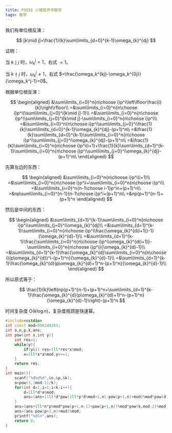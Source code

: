 ```yaml
---
title: P5591 小猪佩奇学数学
tags: 数学
---
```


我们有单位根反演：


$$
[k\mid j]=\frac{1}{k}\sum\limits_{d=0}^{k-1}\omega_{k}^{dj}
$$


证明：

当 $k\mid j$ 时，$\omega_k^j=1$，右式 $=1$。

当 $k\nmid j$ 时，$\omega_k^j\neq 1$，右式 $=\frac{\omega_k^{kj}-\omega_k^{0j}}{\omega_k^j-1}=0$。

根据单位根反演：


$$
\begin{aligned}
&\sum\limits_{i=0}^n{n\choose i}p^i\left\lfloor\frac{i}{k}\right\rfloor\\
=&\sum\limits_{i=0}^n{n\choose i}p^i(\sum\limits_{j=0}^i[k\mid j]-1)\\
=&\sum\limits_{i=0}^n{n\choose i}p^i\sum\limits_{j=0}^i[k\mid j]-\sum\limits_{i=0}^n{n\choose i}p^i\\
=&\sum\limits_{i=0}^n{n\choose i}p^i\sum\limits_{j=0}^i\frac{1}{k}\sum\limits_{d=0}^{k-1}\omega_{k}^{dj}-(p+1)^n\\
=&\frac{1}{k}\sum\limits_{d=0}^{k-1}\sum\limits_{i=0}^n{n\choose i}p^i\sum\limits_{j=0}^i\omega_{k}^{dj}-(p+1)^n\\
=&\frac{1}{k}\sum\limits_{i=0}^n{n\choose i}p^i(i+1)+\frac{1}{k}\sum\limits_{d=1}^{k-1}\sum\limits_{i=0}^n{n\choose i}p^i\sum\limits_{j=0}^i\omega_{k}^{dj}-(p+1)^n\\
\end{aligned}
$$


先算左边的东西：


$$
\begin{aligned}
&\sum\limits_{i=0}^n{n\choose i}p^i(i+1)\\
=&\sum\limits_{i=0}^n{n\choose i}p^ii+\sum\limits_{i=0}^n{n\choose i}p^i\\
=&\sum\limits_{i=0}^n{n-1\choose i-1}p^in+(p+1)^n\\
=&np\sum\limits_{i=0}^{n-1}{n-1\choose i}p^i+(p+1)^n\\
=&np(p+1)^{n-1}+(p+1)^n
\end{aligned}
$$


然后是中间的东西：


$$
\begin{aligned}
&\sum\limits_{d=1}^{k-1}\sum\limits_{i=0}^n{n\choose i}p^i\sum\limits_{j=0}^i\omega_{k}^{dj}\\
=&\sum\limits_{d=1}^{k-1}\sum\limits_{i=0}^n{n\choose i}p^i\frac{\omega_{k}^{d(i+1)}-1}{\omega_{k}^{d}-1}\\
=&\sum\limits_{d=1}^{k-1}\frac{\sum\limits_{i=0}^n{n\choose i}p^i\omega_{k}^{d(i+1)}-\sum\limits_{i=0}^n{n\choose i}p^i}{\omega_{k}^{d}-1}\\
=&\sum\limits_{d=1}^{k-1}\frac{\omega_{k}^{d}\sum\limits_{i=0}^n{n\choose i}(p\omega_{k}^{d})^i-(p+1)^n}{\omega_{k}^{d}-1}\\
=&\sum\limits_{d=1}^{k-1}\frac{\omega_{k}^{d}(p\omega_{k}^{d}+1)^n-(p+1)^n}{\omega_{k}^{d}-1}\\
\end{aligned}
$$


所以原式等于：


$$
\frac{1}{k}\left(np(p+1)^{n-1}+(p+1)^n+\sum\limits_{d=1}^{k-1}\frac{\omega_{k}^{d}(p\omega_{k}^{d}+1)^n-(p+1)^n}{\omega_{k}^{d}-1}\right)-(p+1)^n
$$


时间复杂度 $\mathrm O(k\log n)$，复杂度瓶颈是快速幂。

```cpp
#include<cstdio>
int const mod=998244353;
int o,n,p,k,ans;
int pow(int x,int y){
	int res=1;
	while(y){
		if(y&1) res=1ll*res*x%mod;
		x=1ll*x*x%mod,y>>=1;
	}
	return res;
}
int main(){
	scanf("%d%d%d",&n,&p,&k);
	o=pow(3,(mod-1)/k);
	for(int d=1,i=1;i<k;i++){
		d=1ll*d*o%mod;
		ans=(ans+(1ll*d*pow(1ll*p*d%mod+1,n)-pow(p+1,n)+mod)%mod*pow(d-1,mod-2))%mod;
	}
	ans=(ans+1ll*n*p%mod*pow(p+1,n-1)+pow(p+1,n))%mod*pow(k,mod-2)%mod;
	ans=(ans-pow(p+1,n)+mod)%mod;
	printf("%d\n",ans);
	return 0;
} 
```

